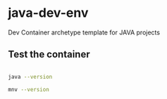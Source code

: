 # java-dev-env
Dev Container archetype template for JAVA projects

## Test the container

```bash

java --version

mnv --version

```



